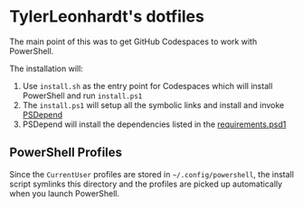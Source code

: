 # TylerLeonhardt's dotfiles

The main point of this was to get GitHub Codespaces to work with PowerShell.

The installation will:

1. Use `install.sh` as the entry point for Codespaces which will install PowerShell and run `install.ps1`
2. The `install.ps1` will setup all the symbolic links and install and invoke [PSDepend](https://github.com/RamblingCookieMonster/PSDepend)
3. PSDepend will install the dependencies listed in the [requirements.psd1](./requirements.psd1)

## PowerShell Profiles

Since the `CurrentUser` profiles are stored in `~/.config/powershell`,
the install script symlinks this directory and the profiles are picked up automatically when you launch PowerShell.
